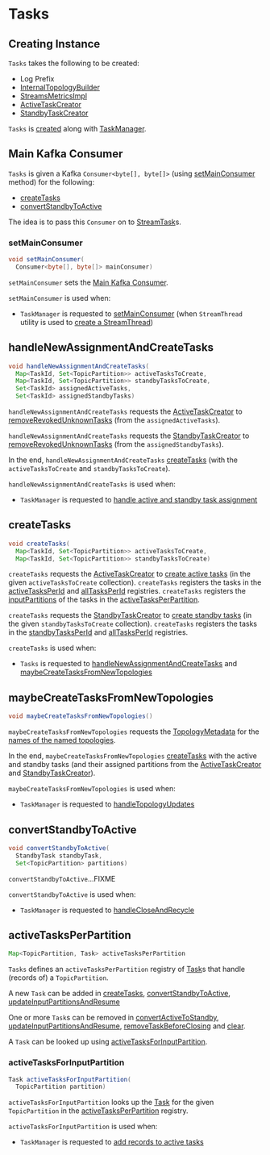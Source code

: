 # Tasks

## Creating Instance

`Tasks` takes the following to be created:

* <span id="logPrefix"> Log Prefix
* <span id="builder"> [InternalTopologyBuilder](InternalTopologyBuilder.md)
* <span id="streamsMetrics"> [StreamsMetricsImpl](metrics/StreamsMetricsImpl.md)
* <span id="activeTaskCreator"> [ActiveTaskCreator](ActiveTaskCreator.md)
* <span id="standbyTaskCreator"> [StandbyTaskCreator](StandbyTaskCreator.md)

`Tasks` is [created](#creating-instance) along with [TaskManager](TaskManager.md#tasks).

## <span id="mainConsumer"> Main Kafka Consumer

`Tasks` is given a Kafka `Consumer<byte[], byte[]>` (using [setMainConsumer](#setMainConsumer) method) for the following:

* [createTasks](#createTasks)
* [convertStandbyToActive](#convertStandbyToActive)

The idea is to pass this `Consumer` on to [StreamTask](StreamTask.md#mainConsumer)s.

### <span id="setMainConsumer"> setMainConsumer

```java
void setMainConsumer(
  Consumer<byte[], byte[]> mainConsumer)
```

`setMainConsumer` sets the [Main Kafka Consumer](#mainConsumer).

`setMainConsumer` is used when:

* `TaskManager` is requested to [setMainConsumer](TaskManager.md#setMainConsumer) (when `StreamThread` utility is used to [create a StreamThread](StreamThread.md#))

## <span id="handleNewAssignmentAndCreateTasks"> handleNewAssignmentAndCreateTasks

```java
void handleNewAssignmentAndCreateTasks(
  Map<TaskId, Set<TopicPartition>> activeTasksToCreate,
  Map<TaskId, Set<TopicPartition>> standbyTasksToCreate,
  Set<TaskId> assignedActiveTasks,
  Set<TaskId> assignedStandbyTasks)
```

`handleNewAssignmentAndCreateTasks` requests the [ActiveTaskCreator](#activeTaskCreator) to [removeRevokedUnknownTasks](ActiveTaskCreator.md#removeRevokedUnknownTasks) (from the `assignedActiveTasks`).

`handleNewAssignmentAndCreateTasks` requests the [StandbyTaskCreator](#standbyTaskCreator) to [removeRevokedUnknownTasks](StandbyTaskCreator.md#removeRevokedUnknownTasks) (from the `assignedStandbyTasks`).

In the end, `handleNewAssignmentAndCreateTasks` [createTasks](#createTasks) (with the `activeTasksToCreate` and `standbyTasksToCreate`).

`handleNewAssignmentAndCreateTasks` is used when:

* `TaskManager` is requested to [handle active and standby task assignment](TaskManager.md#handleAssignment)

## <span id="createTasks"> createTasks

```java
void createTasks(
  Map<TaskId, Set<TopicPartition>> activeTasksToCreate,
  Map<TaskId, Set<TopicPartition>> standbyTasksToCreate)
```

`createTasks` requests the [ActiveTaskCreator](#activeTaskCreator) to [create active tasks](ActiveTaskCreator.md#createTasks) (in the given `activeTasksToCreate` collection). `createTasks` registers the tasks in the [activeTasksPerId](#activeTasksPerId) and [allTasksPerId](#allTasksPerId) registries. `createTasks` registers the [inputPartitions](Task.md#inputPartitions) of the tasks in the [activeTasksPerPartition](#activeTasksPerPartition).

`createTasks` requests the [StandbyTaskCreator](#standbyTaskCreator) to [create standby tasks](StandbyTaskCreator.md#createTasks) (in the given `standbyTasksToCreate` collection). `createTasks` registers the tasks in the [standbyTasksPerId](#standbyTasksPerId) and [allTasksPerId](#allTasksPerId) registries.

`createTasks` is used when:

* `Tasks` is requested to [handleNewAssignmentAndCreateTasks](#handleNewAssignmentAndCreateTasks) and [maybeCreateTasksFromNewTopologies](#maybeCreateTasksFromNewTopologies)

## <span id="maybeCreateTasksFromNewTopologies"> maybeCreateTasksFromNewTopologies

```java
void maybeCreateTasksFromNewTopologies()
```

`maybeCreateTasksFromNewTopologies` requests the [TopologyMetadata](#topologyMetadata) for the [names of the named topologies](TopologyMetadata.md#namedTopologiesView).

In the end, `maybeCreateTasksFromNewTopologies` [createTasks](#createTasks) with the active and standby tasks (and their assigned partitions from the [ActiveTaskCreator](#activeTaskCreator) and [StandbyTaskCreator](#standbyTaskCreator)).

`maybeCreateTasksFromNewTopologies` is used when:

* `TaskManager` is requested to [handleTopologyUpdates](TaskManager.md#handleTopologyUpdates)

## <span id="convertStandbyToActive"> convertStandbyToActive

```java
void convertStandbyToActive(
  StandbyTask standbyTask,
  Set<TopicPartition> partitions)
```

`convertStandbyToActive`...FIXME

`convertStandbyToActive` is used when:

* `TaskManager` is requested to [handleCloseAndRecycle](TaskManager.md#handleCloseAndRecycle)

## <span id="activeTasksPerPartition"> activeTasksPerPartition

```java
Map<TopicPartition, Task> activeTasksPerPartition
```

`Tasks` defines an `activeTasksPerPartition` registry of [Task](Task.md)s that handle (records of) a `TopicPartition`.

A new `Task` can be added in [createTasks](#createTasks), [convertStandbyToActive](#convertStandbyToActive), [updateInputPartitionsAndResume](#updateInputPartitionsAndResume)

One or more `Task`s can be removed in [convertActiveToStandby](#convertActiveToStandby), [updateInputPartitionsAndResume](#updateInputPartitionsAndResume), [removeTaskBeforeClosing](#removeTaskBeforeClosing) and [clear](#clear).

A `Task` can be looked up using [activeTasksForInputPartition](#activeTasksForInputPartition).

### <span id="activeTasksForInputPartition"> activeTasksForInputPartition

```java
Task activeTasksForInputPartition(
  TopicPartition partition)
```

`activeTasksForInputPartition` looks up the [Task](Task.md) for the given `TopicPartition` in the [activeTasksPerPartition](#activeTasksPerPartition) registry.

`activeTasksForInputPartition` is used when:

* `TaskManager` is requested to [add records to active tasks](TaskManager.md#addRecordsToTasks)
